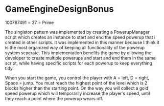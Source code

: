 # GameEngineDesignBonus
100787491 = 37 = Prime

The singleton pattern was implemented by creating a PowerupManager script which creates an instance to start and end the speed powerup that i created in other scripts. It was implemented in this manner because I think it is the most organized way of keeping all functionality of the powerup system seperate. This implementation benefits the game by allowing the developer to create multiple powerups and start and end them in the same script, while having specific scripts for each powerup to keep everything tidy.

When you start the game, you control the player with A = left, D = right, Space = jump. You must reach the highest point of the level which is 2 blocks higher than the starting point. On the way you will collect a gold speed powerup which will temporarily increase the player's speed, until they reach a point where the powerup wears off.
